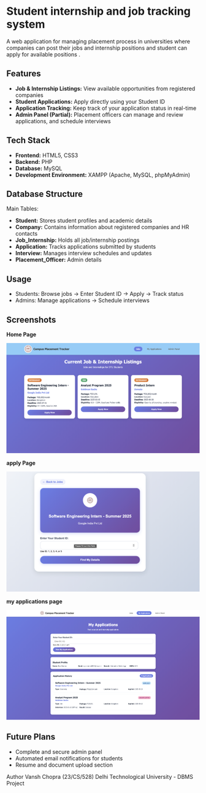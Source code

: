 <h1>Student internship and job tracking system </h1>

<p>A web application for managing placement process in universities where companies can post their jobs and internship positions and student can apply for available positions .
</p>

<h2>Features</h2>
<ul>
  <li><strong>Job & Internship Listings:</strong> View available opportunities from registered companies</li>
  <li><strong>Student Applications:</strong> Apply directly using your Student ID </li>
  <li><strong>Application Tracking:</strong> Keep track of your application status in real-time</li>
  <li><strong>Admin Panel (Partial):</strong> Placement officers can manage and review applications, and schedule interviews</li>
</ul>
<h2>Tech Stack</h2>

<ul>
  <li><strong>Frontend:</strong> HTML5, CSS3</li>
  <li><strong>Backend:</strong> PHP</li>
  <li><strong>Database:</strong> MySQL</li>
  <li><strong>Development Environment:</strong> XAMPP (Apache, MySQL, phpMyAdmin)</li>
</ul>
<h2>Database Structure</h2>
<p>Main Tables:</p>

<ul>
  <li><strong>Student:</strong> Stores student profiles and academic details</li>
  <li><strong>Company:</strong> Contains information about registered companies and HR contacts</li>
  <li><strong>Job_Internship:</strong> Holds all job/internship postings</li>
  <li><strong>Application:</strong> Tracks applications submitted by students</li>
  <li><strong>Interview:</strong> Manages interview schedules and updates</li>
  <li><strong>Placement_Officer:</strong> Admin details</li>
</ul>

<p><h2>Usage</h2>
<ul>
<li>Students: Browse jobs → Enter Student ID → Apply → Track status</li>
<li>Admins: Manage applications → Schedule interviews</li>
</ul>
</p>
<h2> Screenshots</h2>
<p><strong>Home Page</strong></p>
<img src="homepage.png" alt="Home Page" width="600">

<p><strong>apply Page</strong></p>
<img src="apply.png" alt="Job Listings" width="600">

<p><strong>my applications page</strong></p>
<img src="applications.png" alt="Admin Panel" width="600">


<h2>Future Plans</h2>
<ul>
  <li>Complete and secure admin panel</li>
  <li>Automated email notifications for students</li>
  <li>Resume and document upload section</li>
</ul>

Author
Vansh Chopra (23/CS/528)
Delhi Technological University - DBMS Project